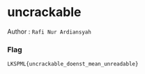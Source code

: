 # uncrackable

Author : `Rafi Nur Ardiansyah`

### Flag

```
LKSPML{uncrackable_doenst_mean_unreadable}
```
